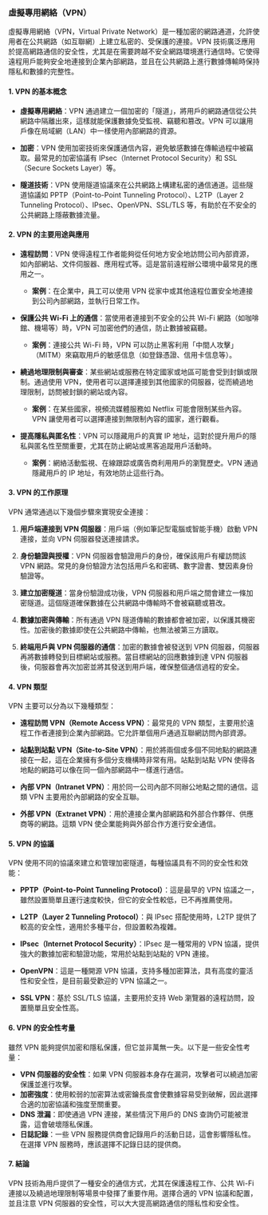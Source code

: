 ### **虛擬專用網絡（VPN）**

虛擬專用網絡（VPN，Virtual Private Network）是一種加密的網路通道，允許使用者在公共網路（如互聯網）上建立私密的、受保護的連接。VPN 技術廣泛應用於提高網路通信的安全性，尤其是在需要跨越不安全網路環境進行通信時。它使得遠程用戶能夠安全地連接到企業內部網路，並且在公共網路上進行數據傳輸時保持隱私和數據的完整性。

#### **1. VPN 的基本概念**

- **虛擬專用網絡**：VPN 通過建立一個加密的「隧道」，將用戶的網路通信從公共網路中隔離出來，這樣就能保護數據免受監視、竊聽和篡改。VPN 可以讓用戶像在局域網（LAN）中一樣使用內部網路的資源。

- **加密**：VPN 使用加密技術來保護通信內容，避免敏感數據在傳輸過程中被竊取。最常見的加密協議有 IPsec（Internet Protocol Security）和 SSL（Secure Sockets Layer）等。

- **隧道技術**：VPN 使用隧道協議來在公共網路上構建私密的通信通道。這些隧道協議如 PPTP（Point-to-Point Tunneling Protocol）、L2TP（Layer 2 Tunneling Protocol）、IPsec、OpenVPN、SSL/TLS 等，有助於在不安全的公共網路上隱蔽數據流量。

#### **2. VPN 的主要用途與應用**

- **遠程訪問**：VPN 使得遠程工作者能夠從任何地方安全地訪問公司內部資源，如內部網站、文件伺服器、應用程式等。這是當前遠程辦公環境中最常見的應用之一。
  
  - **案例**：在企業中，員工可以使用 VPN 從家中或其他遠程位置安全地連接到公司內部網路，並執行日常工作。

- **保護公共 Wi-Fi 上的通信**：當使用者連接到不安全的公共 Wi-Fi 網路（如咖啡館、機場等）時，VPN 可加密他們的通信，防止數據被竊聽。

  - **案例**：連接公共 Wi-Fi 時，VPN 可以防止黑客利用「中間人攻擊」（MITM）來竊取用戶的敏感信息（如登錄憑證、信用卡信息等）。

- **繞過地理限制與審查**：某些網站或服務在特定國家或地區可能會受到封鎖或限制。通過使用 VPN，使用者可以選擇連接到其他國家的伺服器，從而繞過地理限制，訪問被封鎖的網站或內容。

  - **案例**：在某些國家，視頻流媒體服務如 Netflix 可能會限制某些內容。VPN 讓使用者可以選擇連接到無限制內容的國家，進行觀看。

- **提高隱私與匿名性**：VPN 可以隱藏用戶的真實 IP 地址，這對於提升用戶的隱私與匿名性至關重要，尤其在防止網站或黑客追蹤用戶活動時。

  - **案例**：網絡活動監視、在線跟踪或廣告商利用用戶的瀏覽歷史。VPN 通過隱藏用戶的 IP 地址，有效地防止這些行為。

#### **3. VPN 的工作原理**

VPN 通常通過以下幾個步驟來實現安全連接：

1. **用戶端連接到 VPN 伺服器**：用戶端（例如筆記型電腦或智能手機）啟動 VPN 連接，並向 VPN 伺服器發送連接請求。

2. **身份驗證與授權**：VPN 伺服器會驗證用戶的身份，確保該用戶有權訪問該 VPN 網路。常見的身份驗證方法包括用戶名和密碼、數字證書、雙因素身份驗證等。

3. **建立加密隧道**：當身份驗證成功後，VPN 伺服器和用戶端之間會建立一條加密隧道。這個隧道確保數據在公共網路中傳輸時不會被竊聽或篡改。

4. **數據加密與傳輸**：所有通過 VPN 隧道傳輸的數據都會被加密，以保護其機密性。加密後的數據即使在公共網路中傳輸，也無法被第三方讀取。

5. **終端用戶與 VPN 伺服器的通信**：加密的數據會被發送到 VPN 伺服器，伺服器再將數據轉發到目標網站或服務。當目標網站的回應數據到達 VPN 伺服器後，伺服器會再次加密並將其發送到用戶端，確保整個通信過程的安全。

#### **4. VPN 類型**

VPN 主要可以分為以下幾種類型：

- **遠程訪問 VPN（Remote Access VPN）**：最常見的 VPN 類型，主要用於遠程工作者連接到企業內部網路。它允許單個用戶通過互聯網訪問內部資源。

- **站點到站點 VPN（Site-to-Site VPN）**：用於將兩個或多個不同地點的網路連接在一起，這在企業擁有多個分支機構時非常有用。站點到站點 VPN 使得各地點的網路可以像在同一個內部網路中一樣進行通信。

- **內部 VPN（Intranet VPN）**：用於同一公司內部不同辦公地點之間的通信。這類 VPN 主要用於內部網路的安全互聯。

- **外部 VPN（Extranet VPN）**：用於連接企業內部網路和外部合作夥伴、供應商等的網路。這類 VPN 使企業能夠與外部合作方進行安全通信。

#### **5. VPN 的協議**

VPN 使用不同的協議來建立和管理加密隧道，每種協議具有不同的安全性和效能：

- **PPTP（Point-to-Point Tunneling Protocol）**：這是最早的 VPN 協議之一，雖然設置簡單且運行速度較快，但它的安全性較低，已不再推薦使用。

- **L2TP（Layer 2 Tunneling Protocol）**：與 IPsec 搭配使用時，L2TP 提供了較高的安全性，適用於多種平台，但設置較為複雜。

- **IPsec（Internet Protocol Security）**：IPsec 是一種常用的 VPN 協議，提供強大的數據加密和驗證功能，常用於站點到站點的 VPN 連接。

- **OpenVPN**：這是一種開源 VPN 協議，支持多種加密算法，具有高度的靈活性和安全性，是目前最受歡迎的 VPN 協議之一。

- **SSL VPN**：基於 SSL/TLS 協議，主要用於支持 Web 瀏覽器的遠程訪問，設置簡單且安全性高。

#### **6. VPN 的安全性考量**

雖然 VPN 能夠提供加密和隱私保護，但它並非萬無一失。以下是一些安全性考量：

- **VPN 伺服器的安全性**：如果 VPN 伺服器本身存在漏洞，攻擊者可以繞過加密保護並進行攻擊。
- **加密強度**：使用較弱的加密算法或密鑰長度會使數據容易受到破解，因此選擇合適的加密協議和強度至關重要。
- **DNS 泄漏**：即使通過 VPN 連接，某些情況下用戶的 DNS 查詢仍可能被泄露，這會破壞隱私保護。
- **日誌記錄**：一些 VPN 服務提供商會記錄用戶的活動日誌，這會影響隱私性。在選擇 VPN 服務時，應該選擇不記錄日誌的提供商。

#### **7. 結論**

VPN 技術為用戶提供了一種安全的通信方式，尤其在保護遠程工作、公共 Wi-Fi 連接以及繞過地理限制等場景中發揮了重要作用。選擇合適的 VPN 協議和配置，並且注意 VPN 伺服器的安全性，可以大大提高網路通信的隱私性和安全性。